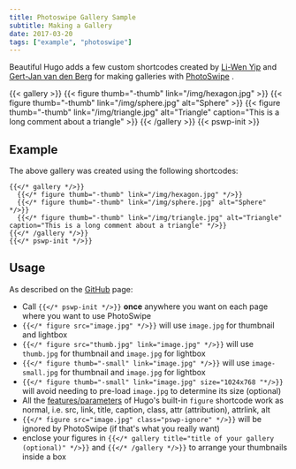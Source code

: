 ```yaml
---
title: Photoswipe Gallery Sample
subtitle: Making a Gallery
date: 2017-03-20
tags: ["example", "photoswipe"]
---
```


Beautiful Hugo adds a few custom shortcodes created by [Li-Wen Yip](https://www.liwen.id.au/photoswipe/) and [Gert-Jan van den Berg](https://github.com/GjjvdBurg/HugoPhotoSwipe) for making galleries with [PhotoSwipe](http://photoswipe.com) . 

{{< gallery >}}
  {{< figure thumb="-thumb" link="/img/hexagon.jpg" >}}
  {{< figure thumb="-thumb" link="/img/sphere.jpg" alt="Sphere" >}}
  {{< figure thumb="-thumb" link="/img/triangle.jpg" alt="Triangle" caption="This is a long comment about a triangle" >}}
{{< /gallery >}}
{{< pswp-init >}}

<!--more-->
## Example
The above gallery was created using the following shortcodes:
```
{{</* gallery */>}}
  {{</* figure thumb="-thumb" link="/img/hexagon.jpg" */>}}
  {{</* figure thumb="-thumb" link="/img/sphere.jpg" alt="Sphere" */>}}
  {{</* figure thumb="-thumb" link="/img/triangle.jpg" alt="Triangle" caption="This is a long comment about a triangle" */>}}
{{</* /gallery */>}}
{{</* pswp-init */>}}
```

## Usage
As described on the [GitHub](https://github.com/liwenyip/hugo-pswp) page:

* Call `{{</* pswp-init */>}}` **once** anywhere you want on each page where you want to use PhotoSwipe
* `{{</* figure src="image.jpg" */>}}` will use `image.jpg` for thumbnail and lightbox
* `{{</* figure src="thumb.jpg" link="image.jpg" */>}}` will use `thumb.jpg` for thumbnail and `image.jpg` for lightbox
* `{{</* figure thumb="-small" link="image.jpg" */>}}` will use `image-small.jpg` for thumbnail and `image.jpg` for lightbox
* `{{</* figure thumb="-small" link="image.jpg" size="1024x768 "*/>}}` will avoid needing to pre-load `image.jpg` to determine its size (optional)
* All the [features/parameters](https://gohugo.io/extras/shortcodes) of Hugo's built-in `figure` shortcode work as normal, i.e. src, link, title, caption, class, attr (attribution), attrlink, alt
* `{{</* figure src="image.jpg" class="pswp-ignore" */>}}` will be ignored by PhotoSwipe (if that's what you really want)
* enclose your figures in `{{</* gallery title="title of your gallery (optional)" */>}}` and `{{</* /gallery */>}}` to arrange your thumbnails inside a box 